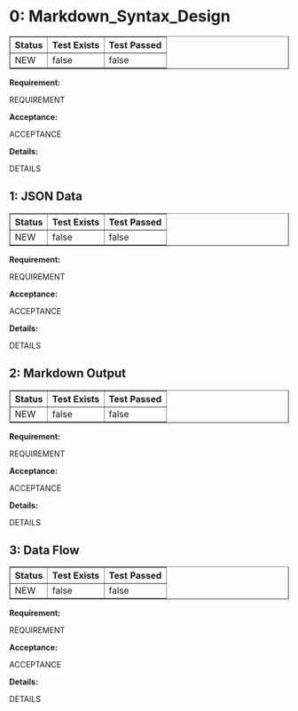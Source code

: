 <!-- reqt_id: 2025-05-16T18:35:39.336Z-f3e09597-.reqt --start-->

# 0: Markdown_Syntax_Design

<!-- reqt Table Non-Editable-->
<table border="1" cellspacing="0" cellpadding="4">
  <tr>
    <th>Status</th><th>Test Exists</th><th>Test Passed</th>
  </tr>
  <tr>
    <td>NEW</td><td>false</td><td>false</td>
  </tr>
</table>
<!-- reqt Table Non-Editable-->

<!-- reqt_Req_field-->
**Requirement:**

 REQUIREMENT

<!-- reqt_Accept_field-->
**Acceptance:**

 ACCEPTANCE

<!-- reqt_Det_field-->
**Details:**

 DETAILS
<!-- reqt_id: 2025-05-16T18:35:39.336Z-f3e09597-.reqt --end-->

<!-- reqt_id: 2025-05-16T18:35:39.337Z-2a6c0621-.reqt --start-->

## 1: JSON Data

<!-- reqt Table Non-Editable-->
<table border="1" cellspacing="0" cellpadding="4">
  <tr>
    <th>Status</th><th>Test Exists</th><th>Test Passed</th>
  </tr>
  <tr>
    <td>NEW</td><td>false</td><td>false</td>
  </tr>
</table>
<!-- reqt Table Non-Editable-->

<!-- reqt_Req_field-->
**Requirement:**

 REQUIREMENT

<!-- reqt_Accept_field-->
**Acceptance:**

 ACCEPTANCE

<!-- reqt_Det_field-->
**Details:**

 DETAILS
<!-- reqt_id: 2025-05-16T18:35:39.337Z-2a6c0621-.reqt --end-->

<!-- reqt_id: 2025-05-16T18:36:01.136Z-860ac224-.reqt --start-->

## 2: Markdown Output

<!-- reqt Table Non-Editable-->
<table border="1" cellspacing="0" cellpadding="4">
  <tr>
    <th>Status</th><th>Test Exists</th><th>Test Passed</th>
  </tr>
  <tr>
    <td>NEW</td><td>false</td><td>false</td>
  </tr>
</table>
<!-- reqt Table Non-Editable-->

<!-- reqt_Req_field-->
**Requirement:**

 REQUIREMENT

<!-- reqt_Accept_field-->
**Acceptance:**

 ACCEPTANCE

<!-- reqt_Det_field-->
**Details:**

 DETAILS
<!-- reqt_id: 2025-05-16T18:36:01.136Z-860ac224-.reqt --end-->

<!-- reqt_id: 2025-05-16T18:36:09.628Z-0445c215-.reqt --start-->

## 3: Data Flow

<!-- reqt Table Non-Editable-->
<table border="1" cellspacing="0" cellpadding="4">
  <tr>
    <th>Status</th><th>Test Exists</th><th>Test Passed</th>
  </tr>
  <tr>
    <td>NEW</td><td>false</td><td>false</td>
  </tr>
</table>
<!-- reqt Table Non-Editable-->

<!-- reqt_Req_field-->
**Requirement:**

 REQUIREMENT

<!-- reqt_Accept_field-->
**Acceptance:**

 ACCEPTANCE

<!-- reqt_Det_field-->
**Details:**

 DETAILS
<!-- reqt_id: 2025-05-16T18:36:09.628Z-0445c215-.reqt --end-->
